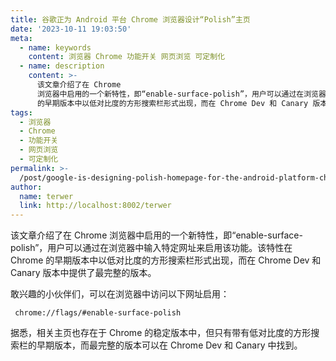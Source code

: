 ```yaml
---
title: 谷歌正为 Android 平台 Chrome 浏览器设计“Polish”主页
date: '2023-10-11 19:03:50'
meta:
  - name: keywords
    content: 浏览器 Chrome 功能开关 网页浏览 可定制化
  - name: description
    content: >-
      该文章介绍了在 Chrome
      浏览器中启用的一个新特性，即“enable-surface-polish”，用户可以通过在浏览器中输入特定网址来启用该功能。该特性在 Chrome
      的早期版本中以低对比度的方形搜索栏形式出现，而在 Chrome Dev 和 Canary 版本中提供了最完整的版本。
tags:
  - 浏览器
  - Chrome
  - 功能开关
  - 网页浏览
  - 可定制化
permalink: >-
  /post/google-is-designing-polish-homepage-for-the-android-platform-chrome-browser-2ntsjq.html
author:
  name: terwer
  link: http://localhost:8002/terwer
---
```

该文章介绍了在 Chrome 浏览器中启用的一个新特性，即“enable-surface-polish”，用户可以通过在浏览器中输入特定网址来启用该功能。该特性在 Chrome 的早期版本中以低对比度的方形搜索栏形式出现，而在 Chrome Dev 和 Canary 版本中提供了最完整的版本。

<!-- more -->




敢兴趣的小伙伴们，可以在浏览器中访问以下网址启用：

```
 chrome://flags/#enable-surface-polish
```

据悉，相关主页也存在于 Chrome 的稳定版本中，但只有带有低对比度的方形搜索栏的早期版本，而最完整的版本可以在 Chrome Dev 和 Canary 中找到。
